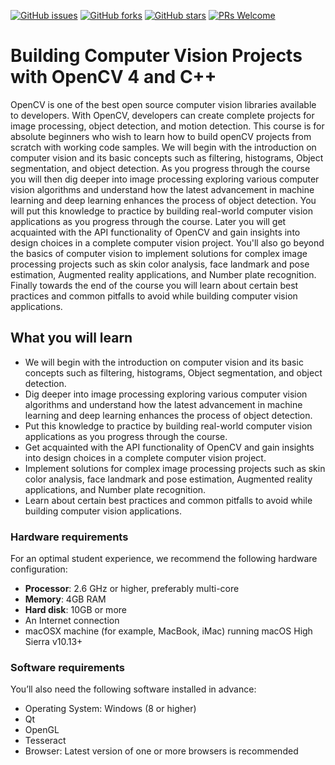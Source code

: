 [![GitHub issues](https://img.shields.io/github/issues/TrainingByPackt/Building-Computer-Vision-Projects-with-OpenCV-4-and-CPP.svg)](https://github.com/TrainingByPackt/Building-Computer-Vision-Projects-with-OpenCV-4-and-CPP/issues)
[![GitHub forks](https://img.shields.io/github/forks/TrainingByPackt/Building-Computer-Vision-Projects-with-OpenCV-4-and-CPP.svg)](https://github.com/TrainingByPackt/Building-Computer-Vision-Projects-with-OpenCV-4-and-CPP/network)
[![GitHub stars](https://img.shields.io/github/stars/TrainingByPackt/Building-Computer-Vision-Projects-with-OpenCV-4-and-CPP.svg)](https://github.com/TrainingByPackt/Building-Computer-Vision-Projects-with-OpenCV-4-and-CPP/stargazers)
[![PRs Welcome](https://img.shields.io/badge/PRs-welcome-brightgreen.svg)](https://github.com/TrainingByPackt/Building-Computer-Vision-Projects-with-OpenCV-4-and-CPP/pulls)



# Building Computer Vision Projects with OpenCV 4 and C++
OpenCV is one of the best open source computer vision libraries available to developers. With OpenCV, developers can create complete projects for image processing, object detection, and motion detection. This course is for absolute beginners who wish to learn how to build openCV projects from scratch with working code samples. We will begin with the introduction on computer vision and its basic concepts such as filtering, histograms, Object segmentation, and object detection. As you progress through the course you will then dig deeper into image processing exploring various computer vision algorithms and understand how the latest advancement in machine learning and deep learning enhances the process of object detection. You will put this knowledge to practice by building real-world computer vision applications as you progress through the course. Later you will get acquainted with the API functionality of OpenCV and gain insights into design choices in a complete computer vision project. You'll also go beyond the basics of computer vision to implement solutions for complex image processing projects such as skin color analysis, face landmark and pose estimation, Augmented reality applications, and Number plate recognition. Finally towards the end of the course you will learn about certain best practices and common pitfalls to avoid while building computer vision applications.


## What you will learn
* We will begin with the introduction on computer vision and its basic concepts such as filtering, histograms, Object segmentation, and   object detection.
* Dig deeper into image processing exploring various computer vision algorithms and understand how the latest advancement in machine       learning and deep learning enhances the process of object detection. 
* Put this knowledge to practice by building real-world computer vision applications as you progress through the course.
* Get acquainted with the API functionality of OpenCV and gain insights into design choices in a complete computer vision project.
* Implement solutions for complex image processing projects such as skin color analysis, face landmark and pose estimation, Augmented     reality applications, and Number plate recognition.
* Learn about certain best practices and common pitfalls to avoid while building computer vision applications.



### Hardware requirements
For an optimal student experience, we recommend the following hardware configuration:
* **Processor**: 2.6 GHz or higher, preferably multi-core
* **Memory**: 4GB RAM
* **Hard disk**: 10GB or more
* An Internet connection
* macOSX machine (for example, MacBook, iMac) running macOS High Sierra
  v10.13+


### Software requirements
You’ll also need the following software installed in advance:
* Operating System: Windows (8 or higher)
* Qt
* OpenGL
* Tesseract
* Browser: Latest version of one or more browsers is recommended





